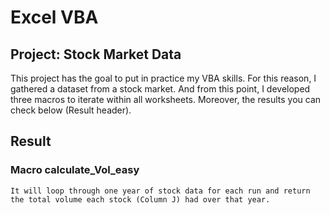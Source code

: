 # Excel VBA

## Project: Stock Market Data

This project has the goal to put in practice my VBA skills. For this reason, I gathered a dataset from a stock market. And from this point, I developed three macros to iterate within all worksheets. Moreover, the results you can check below (Result header).

## Result
### Macro calculate_Vol_easy
`It will loop through one year of stock data for each run and return the total volume each stock (Column J) had over that year.`
